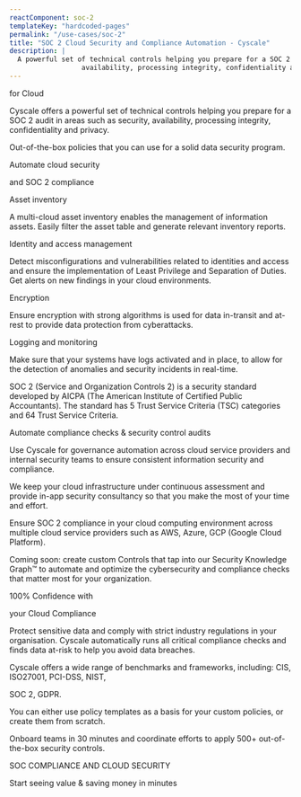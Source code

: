 ```yaml
---
reactComponent: soc-2
templateKey: "hardcoded-pages"
permalink: "/use-cases/soc-2"
title: "SOC 2 Cloud Security and Compliance Automation - Cyscale"
description: |
  A powerful set of technical controls helping you prepare for a SOC 2 audit in areas such as security,
                  availability, processing integrity, confidentiality and privacy
---
```


for Cloud

Cyscale offers a powerful set of technical controls helping you prepare for a
                                        SOC 2 audit in areas such as security, availability, processing integrity,
                                        confidentiality and privacy.

Out-of-the-box policies that you can use for a solid data security program.

Automate cloud security

and SOC 2 compliance

Asset inventory

A multi-cloud asset inventory enables the management of information assets. Easily
                                    filter the asset table and generate relevant inventory reports.

Identity and access management

Detect misconfigurations and vulnerabilities related to identities and access and
                                    ensure the implementation of Least Privilege and Separation of Duties. Get alerts on
                                    new findings in your cloud environments.

Encryption

Ensure encryption with strong algorithms is used for data in-transit and at-rest to
                                    provide data protection from cyberattacks.

Logging and monitoring

Make sure that your systems have logs activated and in place, to allow for the
                                    detection of anomalies and security incidents in real-time.

SOC 2 (Service and Organization Controls 2) is a security standard developed by
                                    AICPA (The American Institute of Certified Public Accountants). The standard has 5
                                    Trust Service Criteria (TSC) categories and 64 Trust Service Criteria.

Automate compliance checks & security control audits

Use Cyscale for governance automation across cloud service providers and internal
                                    security teams to ensure consistent information security and compliance.

We keep your cloud infrastructure under continuous assessment and provide in-app
                                    security consultancy so that you make the most of your time and effort.

Ensure SOC 2 compliance in your cloud computing environment across multiple cloud
                                    service providers such as AWS, Azure, GCP (Google Cloud Platform).

Coming soon: create custom Controls that tap into our Security Knowledge Graph™ to
                                    automate and optimize the cybersecurity and compliance checks that matter most for
                                    your organization.

100% Confidence with

your Cloud Compliance

Protect sensitive data and comply with strict industry regulations in your
                                        organisation. Cyscale automatically runs all critical compliance checks and
                                        finds data at-risk to help you avoid data breaches.

Cyscale offers a wide range of benchmarks and frameworks, including: CIS,
                                        ISO27001, PCI-DSS, NIST,

SOC 2, GDPR.

You can either use policy templates as a basis for your custom policies, or
                                        create them from scratch.

Onboard teams in 30 minutes and coordinate efforts to apply 500+ out-of-the-box
                                        security controls.

SOC COMPLIANCE AND CLOUD SECURITY

Start seeing value & saving money in minutes


